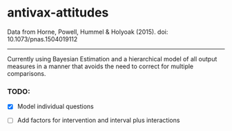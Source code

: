 # antivax-attitudes
Data from Horne, Powell, Hummel &amp; Holyoak (2015). doi: 10.1073/pnas.1504019112

***

Currently using Bayesian Estimation and a hierarchical model of all output measures in a manner that avoids the need to correct for multiple comparisons.

### TODO:

- [x] Model individual questions
- [ ] Add factors for intervention and interval plus interactions

